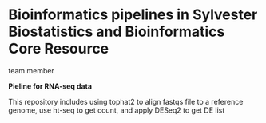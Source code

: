 # Bioinformatics pipelines in Sylvester Biostatistics and Bioinformatics Core Resource
team member

**Pieline for RNA-seq data**


This repository includes using tophat2 to align fastqs file to a reference genome, use ht-seq to get count, and apply DESeq2 to get DE list 
